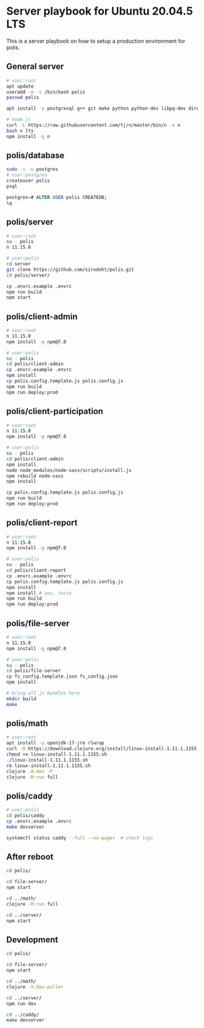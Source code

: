 # Server playbook for Ubuntu 20.04.5 LTS

This is a server playbook on how to setup a production environment for polis.

## General server

```sh
# user:root
apt update
useradd -m -s /bin/bash polis
passwd polis

apt install -y postgresql g++ git make python python-dev libpq-dev direnv

# node.js
curl -L https://raw.githubusercontent.com/tj/n/master/bin/n -o n
bash n lts
npm install -g n
```

## polis/database

```sh
sudo -i -u postgres
# user:postgres
createuser polis
psql
```

```sql
postgres=# ALTER USER polis CREATEDB;
\q
```

## polis/server

```sh
# user:root
su - polis
n 11.15.0

# user:polis
cd server
git clone https://github.com/sirodoht/polis.git
cd polis/server/

cp .envrc.example .envrc
npm run build
npm start
```

## polis/client-admin

```sh
# user:root
n 11.15.0
npm install -g npm@7.0

# user:polis
su - polis
cd polis/client-admin
cp .envrc.example .envrc
npm install
cp polis.config.template.js polis.config.js
npm run build
npm run deploy:prod
```

## polis/client-participation

```sh
# user:root
n 11.15.0
npm install -g npm@7.0

# user:polis
su - polis
cd polis/client-admin
npm install
node node_modules/node-sass/scripts/install.js
npm rebuild node-sass
npm install

cp polis.config.template.js polis.config.js
npm run build
npm run deploy:prod
```

## polis/client-report

```sh
# user:root
n 11.15.0
npm install -g npm@7.0

# user:polis
su - polis
cd polis/client-report
cp .envrc.example .envrc
cp polis.config.template.js polis.config.js
npm install
npm install # yes, twice
npm run build
npm run deploy:prod
```

## polis/file-server

```sh
# user:root
n 11.15.0
npm install -g npm@7.0

# user:polis
su - polis
cd polis/file-server
cp fs_config.template.json fs_config.json
npm install

# bring all js bundles here
mkdir build
make
```

## polis/math

```sh
# user:root
apt install -y openjdk-17-jre rlwrap
curl -O https://download.clojure.org/install/linux-install-1.11.1.1155.sh
chmod +x linux-install-1.11.1.1155.sh
./linux-install-1.11.1.1155.sh
rm linux-install-1.11.1.1155.sh
clojure -A:dev -P
clojure -M:run full
```

## polis/caddy

```sh
# user:polis
cd polis/caddy
cp .envrc.example .envrc
make devserver

systemctl status caddy --full --no-pager  # check logs
```

## After reboot

```sh
cd polis/

cd file-server/
npm start

cd ../math/
clojure -M:run full

cd ../server/
npm start
```

## Development

```sh
cd polis/

cd file-server/
npm start

cd ../math/
clojure -X:dev-poller

cd ../server/
npm run dev

cd ../caddy/
make devserver
```
